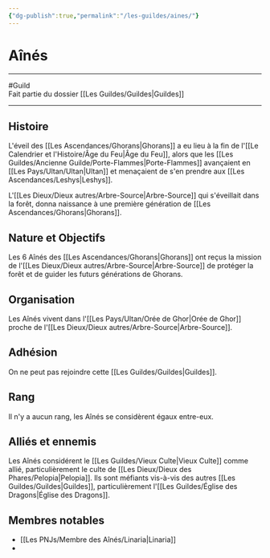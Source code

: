 ```yaml
---
{"dg-publish":true,"permalink":"/les-guildes/aines/"}
---
```


# Aînés
---
#Guild  
Fait partie du dossier [[Les Guildes/Guildes\|Guildes]]

-------
## Histoire
L'éveil des [[Les Ascendances/Ghorans\|Ghorans]] a eu lieu à la fin de l'[[Le Calendrier et l'Histoire/Âge du Feu\|Âge du Feu]], alors que les [[Les Guildes/Ancienne Guilde/Porte-Flammes\|Porte-Flammes]] avançaient en [[Les Pays/Ultan/Ultan\|Ultan]] et menaçaient de s'en prendre aux [[Les Ascendances/Leshys\|Leshys]].

L'[[Les Dieux/Dieux autres/Arbre-Source\|Arbre-Source]] qui s'éveillait dans la forêt, donna naissance à une première génération de [[Les Ascendances/Ghorans\|Ghorans]].
## Nature et Objectifs
Les 6 Aînés des [[Les Ascendances/Ghorans\|Ghorans]] ont reçus la mission de l'[[Les Dieux/Dieux autres/Arbre-Source\|Arbre-Source]] de protéger la forêt et de guider les futurs générations de Ghorans.
## Organisation
Les Aînés vivent dans l'[[Les Pays/Ultan/Orée de Ghor\|Orée de Ghor]] proche de l'[[Les Dieux/Dieux autres/Arbre-Source\|Arbre-Source]].
## Adhésion
On ne peut pas rejoindre cette [[Les Guildes/Guildes\|Guildes]].
## Rang
Il n'y a aucun rang, les Aînés se considèrent égaux entre-eux.
## Alliés et ennemis
Les Aînés considérent le [[Les Guildes/Vieux Culte\|Vieux Culte]] comme allié, particulièrement le culte de [[Les Dieux/Dieux des Phares/Pelopia\|Pelopia]].
Ils sont méfiants vis-à-vis des autres [[Les Guildes/Guildes\|Guildes]], particulièrement l'[[Les Guildes/Église des Dragons\|Église des Dragons]].
## Membres notables
- [[Les PNJs/Membre des Aînés/Linaria\|Linaria]]
- 
